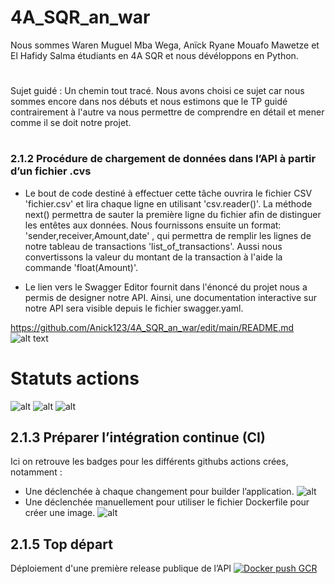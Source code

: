 # 4A_SQR_an_war
Nous sommes Waren Muguel Mba Wega, Anïck Ryane Mouafo Mawetze et El Hafidy Salma étudiants en 4A SQR et nous dévéloppons en Python.
#
Sujet guidé : Un chemin tout tracé. Nous avons choisi ce sujet car nous sommes encore dans nos débuts et nous estimons que le TP guidé contrairement à l'autre va nous permettre de comprendre en détail et mener comme il se doit notre projet.
#
### 2.1.2 Procédure de chargement de données dans l’API à partir d’un fichier .cvs
* Le bout de code destiné à effectuer cette tâche ouvrira le fichier CSV 'fichier.csv' et lira chaque ligne en utilisant 'csv.reader()'. La méthode next() permettra de sauter la première ligne du fichier afin de distinguer les entêtes aux données. Nous fournissons ensuite un format: 'sender,receiver,Amount,date' , qui permettra de remplir les lignes de notre tableau de transactions 'list_of_transactions'. Aussi nous convertissons la valeur du montant de la transaction à l'aide la commande 'float(Amount)'.

* Le lien vers le Swagger Editor fournit dans l'énoncé du projet nous a permis de designer notre API. Ainsi, une documentation interactive sur notre API sera visible depuis le fichier swagger.yaml.



 https://github.com/Anick123/4A_SQR_an_war/edit/main/README.md
 ![alt text](https://img-ik.cars.co.za/news-site-za/images/2022/06/a45-dyn.jpg?tr=h-347%2Cw-617)
 # Statuts actions
![alt](http://github.com/Anick123/4A_SQR_an_war/actions/workflows/blank.yml/badge.svg)
![alt](http://github.com/Anick123/4A_SQR_an_war/actions/workflows/curl.yml/badge.svg)
![alt](http://github.com/Anick123/4A_SQR_an_war/actions/workflows/action.yml/badge.svg)


## 2.1.3 Préparer l’intégration continue (CI)
Ici on retrouve les badges pour les différents githubs actions crées, notamment : 
*  Une déclenchée à chaque changement pour builder l’application. 
![alt](http://github.com/Anick123/4A_SQR_an_war/actions/workflows/builder.yml/badge.svg)
* Une déclenchée manuellement pour utiliser le fichier Dockerfile pour créer une image.
![alt](http://github.com/Anick123/4A_SQR_an_war/actions/workflows/build_Dockerfile.yml/badge.svg)

## 2.1.5 Top départ
Déploiement d'une première release publique de l’API 
[![Docker push GCR](https://github.com/Anick123/4A_SQR_an_war/actions/workflows/Build_to_GCR.yml/badge.svg)](https://github.com/Anick123/4A_SQR_an_war/actions/workflows/Build_to_GCR.yml)


